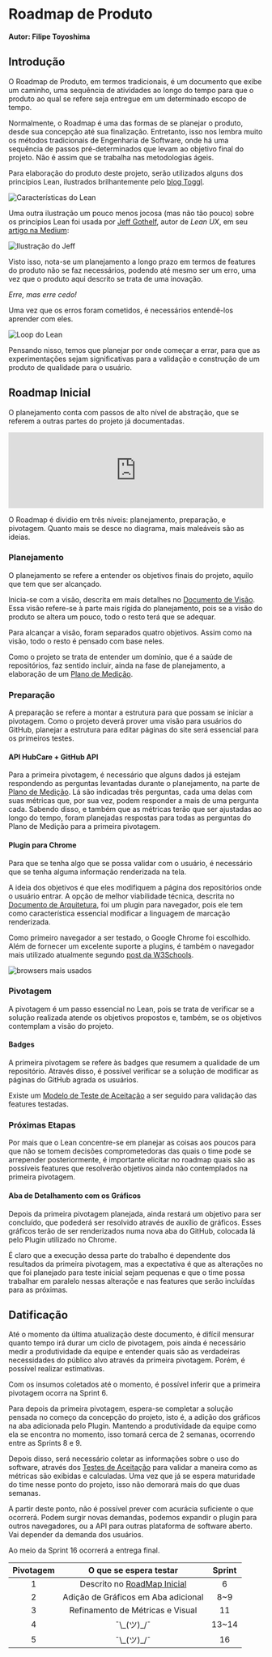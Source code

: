 # Roadmap de Produto

**Autor: Filipe Toyoshima**

## Introdução

O Roadmap de Produto, em termos tradicionais, é um documento que exibe um caminho, uma sequência de atividades ao longo do tempo para que o produto ao qual se refere seja entregue em um determinado escopo de tempo.

Normalmente, o Roadmap é uma das formas de se planejar o produto, desde sua concepção até sua finalização. Entretanto, isso nos lembra muito os métodos tradicionais de Engenharia de Software, onde há uma sequência de passos pré-determinados que levam ao objetivo final do projeto. Não é assim que se trabalha nas metodologias ágeis.

Para elaboração do produto deste projeto, serão utilizados alguns dos princípios Lean, ilustrados brilhantemente pelo [blog Toggl](https://toggl.com/developer-methods-infographic/).

![Características do Lean](lean.png)

Uma outra ilustração um pouco menos jocosa (mas não tão pouco) sobre os princípios Lean foi usada por [Jeff Gothelf](https://www.jeffgothelf.com/blog/), autor de *Lean UX*, em seu [artigo na Medium](https://medium.com/@jboogie/what-does-an-agile-product-roadmap-look-like-cf0dbe5be4ef):

![Ilustração do Jeff](https://cdn-images-1.medium.com/max/800/1*XpFXZzvJc3zwmFMPhlWjoQ.png)

Visto isso, nota-se um planejamento a longo prazo em termos de features do produto não se faz necessários, podendo até mesmo ser um erro, uma vez que o produto aqui descrito se trata de uma inovação.

*Erre, mas erre cedo!*

Uma vez que os erros foram cometidos, é necessários entendê-los aprender com eles.

![Loop do Lean](lean-loop.png)

Pensando nisso, temos que planejar por onde começar a errar, para que as experimentações sejam significativas para a validação e construção de um produto de qualidade para o usuário.

## Roadmap Inicial

O planejamento conta com passos de alto nível de abstração, que se referem a outras partes do projeto já documentadas.

<iframe frameborder="0" style="width:100%" src="https://www.draw.io/?lightbox=1&highlight=000000&layers=1&nav=1&title=Product%20Roadmap.drawio#Uhttps%3A%2F%2Fdrive.google.com%2Fuc%3Fid%3D1LfVQUN_wz5rKCXMoNggUARRcwP3ucQ3m%26export%3Ddownload"></iframe>

O Roadmap é dividio em três níveis: planejamento, preparação, e pivotagem. Quanto mais se desce no diagrama, mais maleáveis são as ideias.

### Planejamento

O planejamento se refere a entender os objetivos finais do projeto, aquilo que tem que ser alcançado.

Inicia-se com a visão, descrita em mais detalhes no [Documento de Visão](../project/vision-document/README.md). Essa visão refere-se à parte mais rígida do planejamento, pois se a visão do produto se altera um pouco, todo o resto terá que se adequar.

Para alcançar a visão, foram separados quatro objetivos. Assim como na visão, todo o resto é pensado com base neles.

Como o projeto se trata de entender um domínio, que é a saúde de repositórios, faz sentido incluir, ainda na fase de planejamento, a elaboração de um [Plano de Medição](https://fga-eps-mds.github.io/2019.1-hubcare-docs/project-quality-management/measurement-model/).

### Preparação

A preparação se refere a montar a estrutura para que possam se iniciar a pivotagem. Como o projeto deverá prover uma visão para usuários do GitHub, planejar a estrutura para editar páginas do site será essencial para os primeiros testes.

#### API HubCare + GitHub API

Para a primeira pivotagem, é necessário que alguns dados já estejam respondendo as perguntas levantadas durante o planejamento, na parte de [Plano de Medição](https://fga-eps-mds.github.io/2019.1-hubcare-docs/project-quality-management/measurement-model/). Lá são indicadas três perguntas, cada uma delas com suas métricas que, por sua vez, podem responder a mais de uma pergunta cada. Sabendo disso, e também que as métricas terão que ser ajustadas ao longo do tempo, foram planejadas respostas para todas as perguntas do Plano de Medição para a primeira pivotagem.

#### Plugin para Chrome

Para que se tenha algo que se possa validar com o usuário, é necessário que se tenha alguma informação renderizada na tela.

A ideia dos objetivos é que eles modifiquem a página dos repositórios onde o usuário entrar. A opção de melhor viabilidade técnica, descrita no [Documento de Arquitetura](../project/architecture-document/README.md), foi um plugin para navegador, pois ele tem como característica essencial modificar a linguagem de marcação renderizada.

Como primeiro navegador a ser testado, o Google Chrome foi escolhido. Além de fornecer um excelente suporte a plugins, é também o navegador mais utilizado atualmente segundo [post da W3Schools](https://www.w3schools.com/browsers/).

![browsers mais usados](browsers.png)

### Pivotagem

A pivotagem é um passo essencial no Lean, pois se trata de verificar se a solução realizada atende os objetivos propostos e, também, se os objetivos contemplam a visão do projeto.

#### Badges

A primeira pivotagem se refere às badges que resumem a qualidade de um repositório. Através disso, é possível verificar se a solução de modificar as páginas do GitHub agrada os usuários.

Existe um [Modelo de Teste de Aceitação](../project-quality-management/acceptance-test-model/README.md) a ser seguido para validação das features testadas.

### Próximas Etapas

Por mais que o Lean concentre-se em planejar as coisas aos poucos para que não se tomem decisões comprometedoras das quais o time pode se arrepender posteriormente, é importante elicitar no roadmap quais são as possíveis features que resolverão objetivos ainda não contemplados na primeira pivotagem.

#### Aba de Detalhamento com os Gráficos

Depois da primeira pivotagem planejada, ainda restará um objetivo para ser concluído, que podederá ser resolvido através de auxílio de gráficos. Esses gráficos terão de ser renderizados numa nova aba do GitHub, colocada lá pelo Plugin utilizado no Chrome.

É claro que a execução dessa parte do trabalho é dependente dos resultados da primeira pivotagem, mas a expectativa é que as alterações no que foi planejado para teste inicial sejam pequenas e que o time possa trabalhar em paralelo nessas alteraçõe e nas features que serão incluídas para as próximas.

## Datificação

Até o momento da última atualização deste documento, é difícil mensurar quanto tempo irá durar um ciclo de pivotagem, pois ainda é necessário medir a produtividade da equipe e entender quais são as verdadeiras necessidades do público alvo através da primeira pivotagem. Porém, é possível realizar estimativas.

Com os insumos coletados até o momento, é possível inferir que a primeira pivotagem ocorra na Sprint 6.

Para depois da primeira pivotagem, espera-se completar a solução pensada no começo da concepção do projeto, isto é, a adição dos gráficos na aba adicionada pelo Plugin. Mantendo a produtividade da equipe como ela se encontra no momento, isso tomará cerca de 2 semanas, ocorrendo entre as Sprints 8 e 9.

Depois disso, será necessário coletar as informações sobre o uso do software, através dos [Testes de Aceitação](../project-quality-management/acceptance-test-model/README.md) para validar a maneira como as métricas são exibidas e calculadas. Uma vez que já se espera maturidade do time nesse ponto do projeto, isso não demorará mais do que duas semanas.

A partir deste ponto, não é possível prever com acurácia suficiente o que ocorrerá. Podem surgir novas demandas, podemos expandir o plugin para outros navegadores, ou a API para outras plataforma de software aberto. Vai depender da demanda dos usuários.

Ao meio da Sprint 16 ocorrerá a entrega final.

| Pivotagem | O que se espera testar | Sprint |
| :-------: | :--------------------: | :----: |
| 1 | Descrito no [RoadMap Inicial](#Roadmap%20Inicial) | 6 |
| 2 | Adição de Gráficos em Aba adicional | 8~9 |
| 3 | Refinamento de Métricas e Visual | 11 |
| 4 | ¯\\\_(ツ)_/¯ | 13~14 |
| 5 | ¯\\\_(ツ)_/¯ | 16 |
